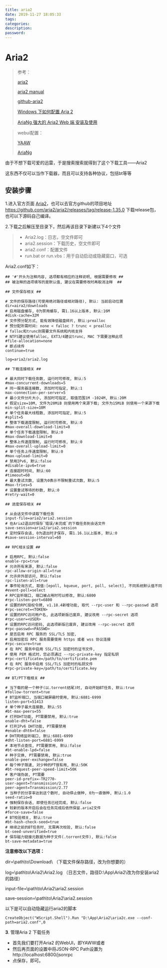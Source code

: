 ```yaml
---
title: aria2
date: 2019-11-27 18:05:33
tags:
categories:
description:
password:
---
```














# Aria2



> 参考：
>
> [aria2]( http://aria2.github.io/ )
>
> [aria2 manual](http://aria2.github.io/manual/en/html/aria2c.html)
>
> [github-aria2]( https://github.com/aria2/aria2 ) 
>
> [Windows 下如何配置 Aria 2]( https://zhuanlan.zhihu.com/p/21831960 )
>
> [AriaNg 强大的 Aria2 Web 端 安装及使用]( https://www.htcp.net/3664.html )
>
> 
>
> 



> webui配置：
>
> [YAAW](http://aria2c.com/usage.html )
>
>  [AriaNg](http://ariang.mayswind.net/zh_Hans/ )
>
> 



由于不想下载可爱的迅雷，于是搜索搜索就得到了这个下载工具——Aria2

这东西不仅可以当作下载器，而且可以支持各种协议，包括bt等等





## 安装步骤



1.进入官方页面 [Aria2]( https://aria2.github.io/ )，也可以去官方github的项目地址 https://github.com/aria2/aria2/releases/tag/release-1.35.0 下载release包，也可以下源码自己编译。



2.下载之后解压至目录下，然后再该目录下新建以下4个文件

> * Aria2.log：日志，空文件即可
> * aria2.session：下载历史，空文件即可
> * aria2.conf：配置文件
> * run.bat or run.vbs：用于自动启动或隐藏窗口，可选



Aria2.conf如下：

```shell
## '#'开头为注释内容, 选项都有相应的注释说明, 根据需要修改 ##
## 被注释的选项填写的是默认值, 建议在需要修改时再取消注释  ##

## 文件保存相关 ##

# 文件的保存路径(可使用绝对路径或相对路径), 默认: 当前启动位置
dir=aira2/downloads
# 启用磁盘缓存, 0为禁用缓存, 需1.16以上版本, 默认:16M
#disk-cache=32M
# 文件预分配方式, 能有效降低磁盘碎片, 默认:prealloc
# 预分配所需时间: none < falloc ? trunc < prealloc
# falloc和trunc则需要文件系统和内核支持
# NTFS建议使用falloc, EXT3/4建议trunc, MAC 下需要注释此项
#file-allocation=none
# 断点续传
continue=true

log=aria2/aria2.log

## 下载连接相关 ##

# 最大同时下载任务数, 运行时可修改, 默认:5
#max-concurrent-downloads=5
# 同一服务器连接数, 添加时可指定, 默认:1
max-connection-per-server=5
# 最小文件分片大小, 添加时可指定, 取值范围1M -1024M, 默认:20M
# 假定size=10M, 文件为20MiB 则使用两个来源下载; 文件为15MiB 则使用一个来源下载
min-split-size=10M
# 单个任务最大线程数, 添加时可指定, 默认:5
#split=5
# 整体下载速度限制, 运行时可修改, 默认:0
#max-overall-download-limit=0
# 单个任务下载速度限制, 默认:0
#max-download-limit=0
# 整体上传速度限制, 运行时可修改, 默认:0
#max-overall-upload-limit=0
# 单个任务上传速度限制, 默认:0
#max-upload-limit=0
# 禁用IPv6, 默认:false
#disable-ipv6=true
# 连接超时时间, 默认:60
#timeout=60
# 最大重试次数, 设置为0表示不限制重试次数, 默认:5
#max-tries=5
# 设置重试等待的秒数, 默认:0
#retry-wait=0

## 进度保存相关 ##

# 从会话文件中读取下载任务
input-file=aria2/aria2.session
# 在Aria2退出时保存`错误/未完成`的下载任务到会话文件
save-session=aria2/aria2.session
# 定时保存会话, 0为退出时才保存, 需1.16.1以上版本, 默认:0
#save-session-interval=60

## RPC相关设置 ##

# 启用RPC, 默认:false
enable-rpc=true
# 允许所有来源, 默认:false
rpc-allow-origin-all=true
# 允许非外部访问, 默认:false
rpc-listen-all=true
# 事件轮询方式, 取值:[epoll, kqueue, port, poll, select], 不同系统默认值不同
#event-poll=select
# RPC监听端口, 端口被占用时可以修改, 默认:6800
#rpc-listen-port=6800
# 设置的RPC授权令牌, v1.18.4新增功能, 取代 --rpc-user 和 --rpc-passwd 选项
#rpc-secret=<TOKEN>
# 设置的RPC访问用户名, 此选项新版已废弃, 建议改用 --rpc-secret 选项
#rpc-user=<USER>
# 设置的RPC访问密码, 此选项新版已废弃, 建议改用 --rpc-secret 选项
#rpc-passwd=<PASSWD>
# 是否启用 RPC 服务的 SSL/TLS 加密,
# 启用加密后 RPC 服务需要使用 https 或者 wss 协议连接
#rpc-secure=true
# 在 RPC 服务中启用 SSL/TLS 加密时的证书文件,
# 使用 PEM 格式时，您必须通过 --rpc-private-key 指定私钥
#rpc-certificate=/path/to/certificate.pem
# 在 RPC 服务中启用 SSL/TLS 加密时的私钥文件
#rpc-private-key=/path/to/certificate.key

## BT/PT下载相关 ##

# 当下载的是一个种子(以.torrent结尾)时, 自动开始BT任务, 默认:true
#follow-torrent=true
# BT监听端口, 当端口被屏蔽时使用, 默认:6881-6999
listen-port=51413
# 单个种子最大连接数, 默认:55
#bt-max-peers=55
# 打开DHT功能, PT需要禁用, 默认:true
enable-dht=false
# 打开IPv6 DHT功能, PT需要禁用
#enable-dht6=false
# DHT网络监听端口, 默认:6881-6999
#dht-listen-port=6881-6999
# 本地节点查找, PT需要禁用, 默认:false
#bt-enable-lpd=false
# 种子交换, PT需要禁用, 默认:true
enable-peer-exchange=false
# 每个种子限速, 对少种的PT很有用, 默认:50K
#bt-request-peer-speed-limit=50K
# 客户端伪装, PT需要
peer-id-prefix=-TR2770-
user-agent=Transmission/2.77
peer-agent=Transmission/2.77
# 当种子的分享率达到这个数时, 自动停止做种, 0为一直做种, 默认:1.0
seed-ratio=0
# 强制保存会话, 即使任务已经完成, 默认:false
# 较新的版本开启后会在任务完成后依然保留.aria2文件
#force-save=false
# BT校验相关, 默认:true
#bt-hash-check-seed=true
# 继续之前的BT任务时, 无需再次校验, 默认:false
bt-seed-unverified=true
# 保存磁力链接元数据为种子文件(.torrent文件), 默认:false
bt-save-metadata=true
```



**注意修改以下选项：**

dir=\path\to\Download\ （下载文件保存路径，改为你想要的）

log=\path\to\Aria2\Aria2.log （日志文件，路径D:\App\Aria2\改为你安装aria2的路径）

input-file=\path\to\Aria2\aria2.session

save-session=\path\to\Aria2\aria2.session



以下是可以自动隐藏运行aria2的脚本

```
CreateObject("WScript.Shell").Run "D:\App\Aria2\aria2c.exe --conf-path=aria2.conf",0
```



**3**. 管理Aria 2 下载任务

- 首先我们要打开Aria2 的WebUI，即YAWW或者
- 然后再页面的设置中将JSON-RPC Path设置为http://localhost:6800/jsonrpc
- 点保存，即可。













